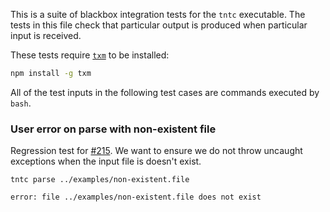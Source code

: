 This is a suite of blackbox integration tests for the `tntc` executable. 
The tests in this file check that particular output is produced when 
particular input is received.

These tests require [`txm`](https://www.npmjs.com/package/txm) to be installed:

```sh
npm install -g txm
```

All of the test inputs in the following test cases are commands executed by `bash`.

<!-- !test program
bash -
-->

### User error on parse with non-existent file

Regression test for [#215](https://github.com/informalsystems/tnt/issues/215).
We want to ensure we do not throw uncaught exceptions when the input file is
doesn't exist.

<!-- !test in non-existent file -->
    tntc parse ../examples/non-existent.file

<!-- !test exit 1 -->
<!-- !test err non-existent file -->
    error: file ../examples/non-existent.file does not exist


